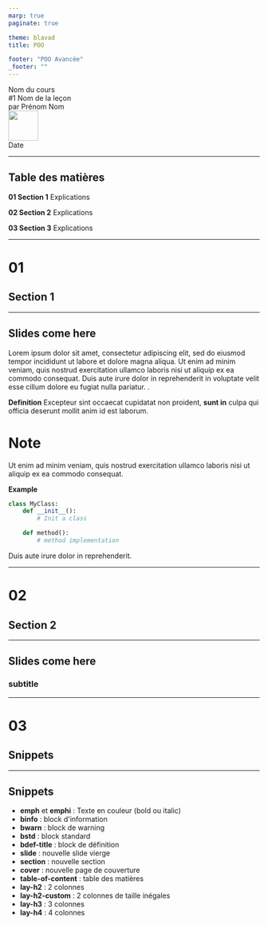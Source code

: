 ```yaml
---
marp: true
paginate: true

theme: blavad
title: POO

footer: "POO Avancée"
_footer: ""
---
```


<!-- PAGE DE COUVERTURE -->
<!-- _paginate: skip -->
<!-- _class: cover -->
<div class='coverBlockCenter'><div class='coverModuleName'>Nom du cours</div><div class='coverCourseName'><span class='important'>#1 </span>Nom de la leçon</div><div class='coverAuthor'>par <span class='important'>Prénom Nom</span></div></div><img class='coverFooterLeft' height='60px' src='' /><div class='coverYear coverFooterRight'>Date</div>

---

<!-- TABLE DES MATIERES -->

## Table des matières

<b><span class='important'>01 </span>Section 1</b>
Explications

<b><span class='important'>02 </span> Section 2</b>
Explications

<b><span class='important'>03 </span> Section 3</b>
Explications

---

## <!-- FIN TABLE DES MATIERES -->

<!-- PARTIE 01 : Section 1 -->

<div class='main'>

# 01

## Section 1

</div>

---

## Slides come here

Lorem ipsum dolor sit amet, consectetur adipiscing elit, sed do eiusmod tempor incididunt ut labore et dolore magna aliqua. Ut enim ad minim veniam, quis nostrud exercitation ullamco laboris nisi ut aliquip ex ea commodo consequat. Duis aute irure dolor in reprehenderit in voluptate velit esse cillum dolore eu fugiat nulla pariatur. .

<div class='flex-horizontal'><div class='flex'>

<b class='important'>Definition</b>
Excepteur sint occaecat cupidatat non proident, **sunt in** culpa qui officia deserunt mollit anim id est laborum.

<div class='block note'>

<i class='block-icon fas fa-info'></i>

# Note

Ut enim ad minim veniam, quis nostrud exercitation ullamco laboris nisi ut aliquip ex ea commodo consequat.

</div>

</div><div class='flex'>

<b class='important'>Example</b>

```python
class MyClass:
    def __init__():
        # Init a class

    def method():
        # method implementation
```

<div class='block warning'>

<i class='block-icon fas fa-exclamation'></i>

Duis aute irure dolor in reprehenderit.

</div>

</div></div>

---

<!-- PARTIE 02 : Section 2 -->

<div class='main'>

# 02

## Section 2

</div>

---

## Slides come here

### **subtitle**

---

<!-- PARTIE 03 : Section 3 -->

<div class='main'>

# 03

## Snippets

</div>

---

## Snippets

- **emph** et **emphi** : Texte en couleur (bold ou italic)
- **binfo** : block d'information
- **bwarn** : block de warning
- **bstd** : block standard
- **bdef-title** : block de définition
- **slide** : nouvelle slide vierge
- **section** : nouvelle section
- **cover** : nouvelle page de couverture
- **table-of-content** : table des matières
- **lay-h2** : 2 colonnes
- **lay-h2-custom** : 2 colonnes de taille inégales
- **lay-h3** : 3 colonnes
- **lay-h4** : 4 colonnes

<script type='module'>
import mermaid from 'https://cdn.jsdelivr.net/npm/mermaid@10.0.0/dist/mermaid.esm.min.mjs';
mermaid.initialize({ startOnLoad: true });
window.addEventListener('vscode.markdown.updateContent', function() { mermaid.init() });
</script>
